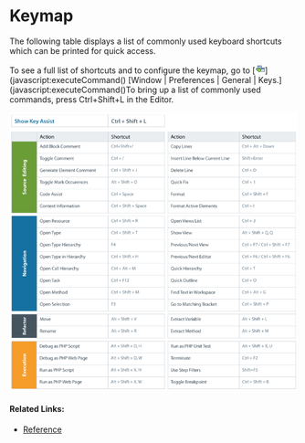 # Keymap

<!--context:keymap--><!--context:execution_environments_preferences--><!--context:phar_packager_wizard_page_context--><!--context:phar_file_import_wizard_page-->

The following table displays a list of commonly used keyboard shortcuts which can be printed for quick access.

To see a full list of shortcuts and to configure the keymap, go to [![command_link.png](images/command_link.png "command_link.png")](javascript:executeCommand() [Window | Preferences | General | Keys.](javascript:executeCommand()To bring up a list of commonly used commands, press Ctrl+Shift+L in the Editor.

![show_key_assist_table.png](images/show_key_assist_table.png "show_key_assist_table.png")

<!--links-start-->

#### Related Links:

 * [Reference](000-index.md)

<!--links-end-->
